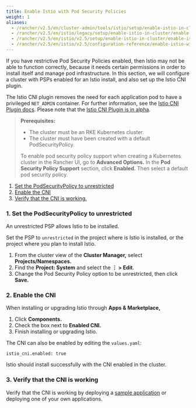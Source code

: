 ```yaml
---
title: Enable Istio with Pod Security Policies
weight: 1
aliases:
  - /rancher/v2.5/en/cluster-admin/tools/istio/setup/enable-istio-in-cluster/enable-istio-with-psp
  - /rancher/v2.5/en/istio/legacy/setup/enable-istio-in-cluster/enable-istio-with-psp
  - /rancher/v2.5/en/istio/v2.5/setup/enable-istio-in-cluster/enable-istio-with-psp
  - /rancher/v2.5/en/istio/v2.5/configuration-reference/enable-istio-with-psp
---
```


If you have restrictive Pod Security Policies enabled, then Istio may not be able to function correctly, because it needs certain permissions in order to install itself and manage pod infrastructure. In this section, we will configure a cluster with PSPs enabled for an Istio install, and also set up the Istio CNI plugin. 

The Istio CNI plugin removes the need for each application pod to have a privileged `NET_ADMIN` container. For further information, see the [Istio CNI Plugin docs](https://istio.io/docs/setup/additional-setup/cni). Please note that the [Istio CNI Plugin is in alpha](https://istio.io/about/feature-stages/).

> **Prerequisites:**
>
> - The cluster must be an RKE Kubernetes cluster.
> - The cluster must have been created with a default PodSecurityPolicy. 
>
> To enable pod security policy support when creating a Kubernetes cluster in the Rancher UI, go to <b>Advanced Options.</b> In the <b>Pod Security Policy Support</b> section, click <b>Enabled.</b> Then select a default pod security policy.

1. [Set the PodSecurityPolicy to unrestricted](#1-set-the-podsecuritypolicy-to-unrestricted)
2. [Enable the CNI](#2-enable-the-cni)
3. [Verify that the CNI is working.](#3-verify-that-the-cni-is-working)

### 1. Set the PodSecurityPolicy to unrestricted

An unrestricted PSP allows Istio to be installed.

Set the PSP to `unrestricted` in the project where is Istio is installed, or the project where you plan to install Istio.

1. From the cluster view of the **Cluster Manager,** select **Projects/Namespaces.**
1. Find the **Project: System** and select the **&#8942; > Edit**.
1. Change the Pod Security Policy option to be unrestricted, then click **Save.**

### 2. Enable the CNI

When installing or upgrading Istio through **Apps & Marketplace,**

1. Click **Components.**
2. Check the box next to **Enabled CNI.**
3. Finish installing or upgrading Istio.

The CNI can also be enabled by editing the `values.yaml`:

```
istio_cni.enabled: true
```

Istio should install successfully with the CNI enabled in the cluster.

### 3. Verify that the CNI is working

Verify that the CNI is working by deploying a [sample application](https://istio.io/latest/docs/examples/bookinfo/) or deploying one of your own applications.


